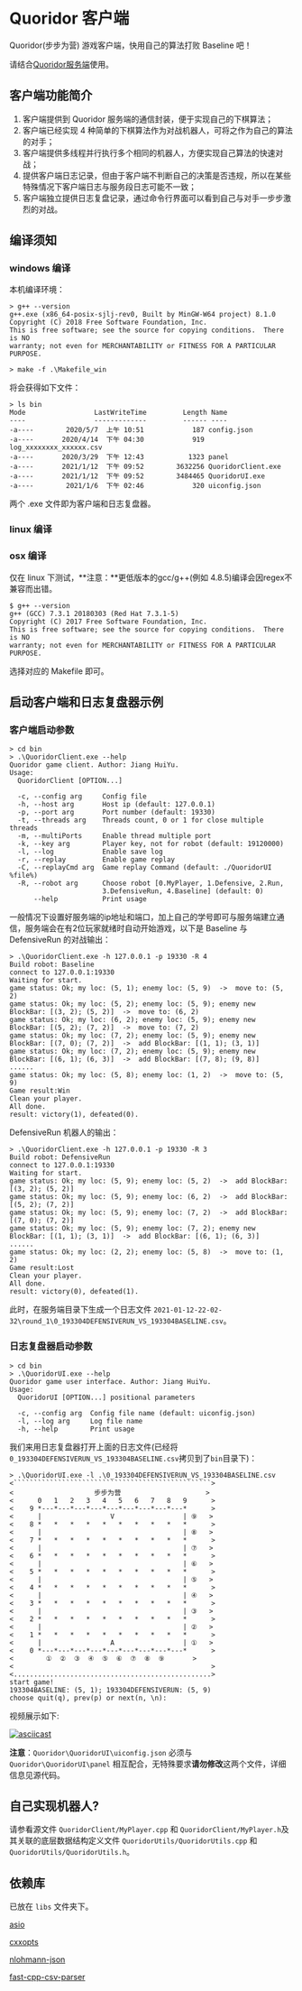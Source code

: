 # Quoridor 客户端 

Quoridor(步步为营) 游戏客户端，快用自己的算法打败 Baseline 吧！

请结合[Quoridor服务端](https://github.com/JY0284/quoridor_server)使用。

## 客户端功能简介

1. 客户端提供到 Quoridor 服务端的通信封装，便于实现自己的下棋算法；
2. 客户端已经实现 4 种简单的下棋算法作为对战机器人，可将之作为自己的算法的对手；
3. 客户端提供多线程并行执行多个相同的机器人，方便实现自己算法的快速对战；
4. 提供客户端日志记录，但由于客户端不判断自己的决策是否违规，所以在某些特殊情况下客户端日志与服务段日志可能不一致；
5. 客户端独立提供日志复盘记录，通过命令行界面可以看到自己与对手一步步激烈的对战。

## 编译须知

### windows 编译

本机编译环境：
```shell
> g++ --version
g++.exe (x86_64-posix-sjlj-rev0, Built by MinGW-W64 project) 8.1.0
Copyright (C) 2018 Free Software Foundation, Inc.
This is free software; see the source for copying conditions.  There is NO
warranty; not even for MERCHANTABILITY or FITNESS FOR A PARTICULAR PURPOSE.
```

```shell
> make -f .\Makefile_win
```

将会获得如下文件：
```shell
> ls bin
Mode                 LastWriteTime         Length Name
----                 -------------         ------ ----
-a----        2020/5/7  上午 10:51            187 config.json
-a----       2020/4/14  下午 04:30            919 log_xxxxxxxx_xxxxxx.csv
-a----       2020/3/29  下午 12:43           1323 panel
-a----       2021/1/12  下午 09:52        3632256 QuoridorClient.exe
-a----       2021/1/12  下午 09:52        3484465 QuoridorUI.exe
-a----        2021/1/6  下午 02:46            320 uiconfig.json
```

两个 .exe 文件即为客户端和日志复盘器。

### linux 编译
### osx 编译

仅在 linux 下测试，**注意：**更低版本的gcc/g++(例如 4.8.5)编译会因regex不兼容而出错。

```shell
$ g++ --version
g++ (GCC) 7.3.1 20180303 (Red Hat 7.3.1-5)
Copyright (C) 2017 Free Software Foundation, Inc.
This is free software; see the source for copying conditions.  There is NO
warranty; not even for MERCHANTABILITY or FITNESS FOR A PARTICULAR PURPOSE.
```

选择对应的 Makefile 即可。

## 启动客户端和日志复盘器示例

### 客户端启动参数
```shell
> cd bin
> .\QuoridorClient.exe --help
Quoridor game client. Author: Jiang HuiYu.
Usage:
  QuoridorClient [OPTION...]

  -c, --config arg     Config file
  -h, --host arg       Host ip (default: 127.0.0.1)
  -p, --port arg       Port number (default: 19330)
  -t, --threads arg    Threads count, 0 or 1 for close multiple threads
  -m, --multiPorts     Enable thread multiple port
  -k, --key arg        Player key, not for robot (default: 19120000)
  -l, --log            Enable save log
  -r, --replay         Enable game replay
  -C, --replayCmd arg  Game replay Command (default: ./QuoridorUI %file%)
  -R, --robot arg      Choose robot [0.MyPlayer, 1.Defensive, 2.Run,
                       3.DefensiveRun, 4.Baseline] (default: 0)
      --help           Print usage
```

一般情况下设置好服务端的ip地址和端口，加上自己的学号即可与服务端建立通信，服务端会在有2位玩家就绪时自动开始游戏，以下是 Baseline 与 DefensiveRun 的对战输出：

```shell
> .\QuoridorClient.exe -h 127.0.0.1 -p 19330 -R 4
Build robot: Baseline
connect to 127.0.0.1:19330
Waiting for start.
game status: Ok; my loc: (5, 1); enemy loc: (5, 9)  ->  move to: (5, 2)
game status: Ok; my loc: (5, 2); enemy loc: (5, 9); enemy new BlockBar: [(3, 2); (5, 2)]  ->  move to: (6, 2)
game status: Ok; my loc: (6, 2); enemy loc: (5, 9); enemy new BlockBar: [(5, 2); (7, 2)]  ->  move to: (7, 2)
game status: Ok; my loc: (7, 2); enemy loc: (5, 9); enemy new BlockBar: [(7, 0); (7, 2)]  ->  add BlockBar: [(1, 1); (3, 1)]
game status: Ok; my loc: (7, 2); enemy loc: (5, 9); enemy new BlockBar: [(6, 1); (6, 3)]  ->  add BlockBar: [(7, 8); (9, 8)]
......
game status: Ok; my loc: (5, 8); enemy loc: (1, 2)  ->  move to: (5, 9)
Game result:Win
Clean your player.
All done.
result: victory(1), defeated(0).
```

DefensiveRun 机器人的输出：

```shell
> .\QuoridorClient.exe -h 127.0.0.1 -p 19330 -R 3
Build robot: DefensiveRun
connect to 127.0.0.1:19330
Waiting for start.
game status: Ok; my loc: (5, 9); enemy loc: (5, 2)  ->  add BlockBar: [(3, 2); (5, 2)]
game status: Ok; my loc: (5, 9); enemy loc: (6, 2)  ->  add BlockBar: [(5, 2); (7, 2)]
game status: Ok; my loc: (5, 9); enemy loc: (7, 2)  ->  add BlockBar: [(7, 0); (7, 2)]
game status: Ok; my loc: (5, 9); enemy loc: (7, 2); enemy new BlockBar: [(1, 1); (3, 1)]  ->  add BlockBar: [(6, 1); (6, 3)]
......
game status: Ok; my loc: (2, 2); enemy loc: (5, 8)  ->  move to: (1, 2)
Game result:Lost
Clean your player.
All done.
result: victory(0), defeated(1).
```

此时，在服务端目录下生成一个日志文件 ```2021-01-12-22-02-32\round_1\0_193304DEFENSIVERUN_VS_193304BASELINE.csv```。

### 日志复盘器启动参数
```shell
> cd bin
> .\QuoridorUI.exe --help
Quoridor game user interface. Author: Jiang HuiYu.
Usage:
  QuoridorUI [OPTION...] positional parameters

  -c, --config arg  Config file name (default: uiconfig.json)
  -l, --log arg     Log file name
  -h, --help        Print usage
```

我们来用日志复盘器打开上面的日志文件(已经将```0_193304DEFENSIVERUN_VS_193304BASELINE.csv```拷贝到了```bin```目录下)：
```shell
> .\QuoridorUI.exe -l .\0_193304DEFENSIVERUN_VS_193304BASELINE.csv
<`````````````````````````````````````````````````>
<                    步步为营                     >
<      0   1   2   3   4   5   6   7   8   9      >
<    9 *---*---*---*---*---*---*---*---*---*      >
<      |                 V                 | ⑨   >
<    8 *   *   *   *   *   *   *   *   *   *      >
<      |                                   | ⑧   >
<    7 *   *   *   *   *   *   *   *   *   *      >
<      |                                   | ⑦   >
<    6 *   *   *   *   *   *   *   *   *   *      >
<      |                                   | ⑥   >
<    5 *   *   *   *   *   *   *   *   *   *      >
<      |                                   | ⑤   >
<    4 *   *   *   *   *   *   *   *   *   *      >
<      |                                   | ④   >
<    3 *   *   *   *   *   *   *   *   *   *      >
<      |                                   | ③   >
<    2 *   *   *   *   *   *   *   *   *   *      >
<      |                                   | ②   >
<    1 *   *   *   *   *   *   *   *   *   *      >
<      |                 A                 | ①   >
<    0 *---*---*---*---*---*---*---*---*---*      >
<        ①  ②  ③  ④  ⑤  ⑥  ⑦  ⑧  ⑨       >
<                                                 >
<.................................................>
start game!
193304BASELINE: (5, 1); 193304DEFENSIVERUN: (5, 9)
choose quit(q), prev(p) or next(n, \n):
```

视频展示如下:

[![asciicast](https://asciinema.org/a/HToVZBcFYZTiwGtYzoacsG9Vv.svg)](https://asciinema.org/a/HToVZBcFYZTiwGtYzoacsG9Vv)

**注意**：`Quoridor\QuoridorUI\uiconfig.json` 必须与 `Quoridor\QuoridorUI\panel` 相互配合，无特殊要求**请勿修改**这两个文件，详细信息见源代码。

## 自己实现机器人?

请参看源文件 ```QuoridorClient/MyPlayer.cpp``` 和 ```QuoridorClient/MyPlayer.h```及其关联的底层数据结构定义文件 ```QuoridorUtils/QuoridorUtils.cpp``` 和 ```QuoridorUtils/QuoridorUtils.h```。

## 依赖库

已放在 ```libs``` 文件夹下。

[asio](https://think-async.com/Asio/)

[cxxopts](https://github.com/jarro2783/cxxopts)

[nlohmann-json](https://github.com/nlohmann/json)

[fast-cpp-csv-parser](https://github.com/ben-strasser/fast-cpp-csv-parser)
